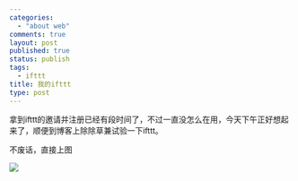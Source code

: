 ```yaml
--- 
categories: 
  - "about web"
comments: true
layout: post
published: true
status: publish
tags: 
  - ifttt
title: 我的ifttt
type: post
---
```

拿到ifttt的邀请并注册已经有段时间了，不过一直没怎么在用，今天下午正好想起来了，顺便到博客上除除草兼试验一下ifttt。  

不废话，直接上图  

<img style="display: block; float: none; margin-left: auto; margin-right: auto" src="http://public.bay.livefilestore.com/y1p8KTXvdgR3JxZfCjhYOjqnCmHtvcAK2llWuwRI48diFu9v5xU_U1GlS_9KwV7Lc2qCiL7VeLiMmBxUnNUkzGvaA/ScreenShot_2011-07-21_172559.jpg">
